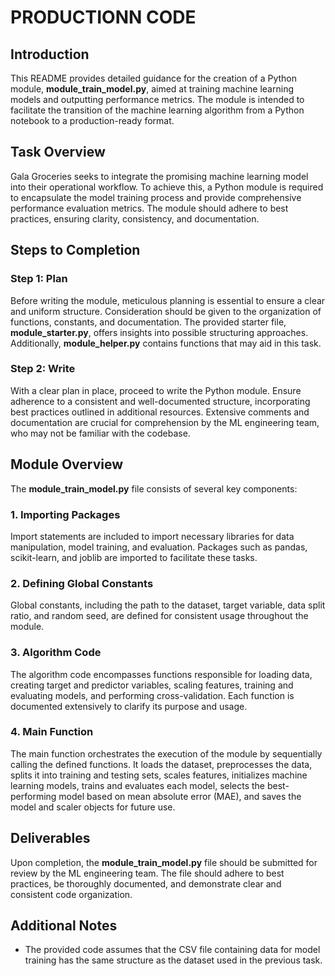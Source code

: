 # PRODUCTIONN CODE

## Introduction
This README provides detailed guidance for the creation of a Python module, **module_train_model.py**, aimed at training machine learning models and outputting performance metrics. The module is intended to facilitate the transition of the machine learning algorithm from a Python notebook to a production-ready format. 

## Task Overview
Gala Groceries seeks to integrate the promising machine learning model into their operational workflow. To achieve this, a Python module is required to encapsulate the model training process and provide comprehensive performance evaluation metrics. The module should adhere to best practices, ensuring clarity, consistency, and documentation.

## Steps to Completion

### Step 1: Plan
Before writing the module, meticulous planning is essential to ensure a clear and uniform structure. Consideration should be given to the organization of functions, constants, and documentation. The provided starter file, **module_starter.py**, offers insights into possible structuring approaches. Additionally, **module_helper.py** contains functions that may aid in this task.

### Step 2: Write
With a clear plan in place, proceed to write the Python module. Ensure adherence to a consistent and well-documented structure, incorporating best practices outlined in additional resources. Extensive comments and documentation are crucial for comprehension by the ML engineering team, who may not be familiar with the codebase. 

## Module Overview
The **module_train_model.py** file consists of several key components:

### 1. Importing Packages
Import statements are included to import necessary libraries for data manipulation, model training, and evaluation. Packages such as pandas, scikit-learn, and joblib are imported to facilitate these tasks.

### 2. Defining Global Constants
Global constants, including the path to the dataset, target variable, data split ratio, and random seed, are defined for consistent usage throughout the module.

### 3. Algorithm Code
The algorithm code encompasses functions responsible for loading data, creating target and predictor variables, scaling features, training and evaluating models, and performing cross-validation. Each function is documented extensively to clarify its purpose and usage.

### 4. Main Function
The main function orchestrates the execution of the module by sequentially calling the defined functions. It loads the dataset, preprocesses the data, splits it into training and testing sets, scales features, initializes machine learning models, trains and evaluates each model, selects the best-performing model based on mean absolute error (MAE), and saves the model and scaler objects for future use.

## Deliverables
Upon completion, the **module_train_model.py** file should be submitted for review by the ML engineering team. The file should adhere to best practices, be thoroughly documented, and demonstrate clear and consistent code organization.

## Additional Notes
- The provided code assumes that the CSV file containing data for model training has the same structure as the dataset used in the previous task.
